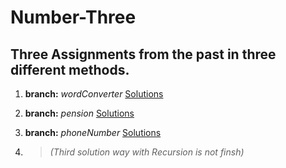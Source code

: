 # Number-Three

## Three Assignments from the past in three different methods.

1. **branch:** _wordConverter_ [Solutions](https://github.com/rubenSinzig/number-three/blob/wordConverter/index.js)

3. **branch:** _pension_ [Solutions](https://github.com/rubenSinzig/number-three/blob/pension/index.js)

5. **branch:** _phoneNumber_ [Solutions](https://github.com/rubenSinzig/number-three/blob/phoneNumber/index.js) 
6. > _(Third solution way with Recursion is not finsh)_
